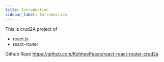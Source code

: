 ```yaml
---
title: Introduction
sidebar_label: Introduction
---
```


This is crud2A project of
- react.js
- react-router

Github Repo
https://github.com/KohheePeace/react-react-router-crud2a
